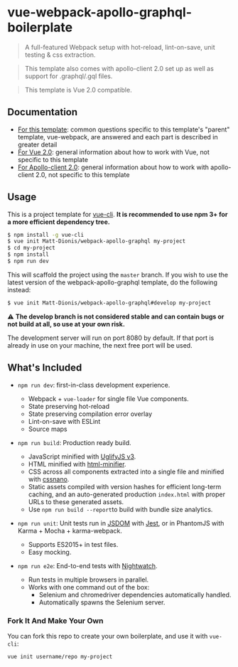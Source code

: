 # vue-webpack-apollo-graphql-boilerplate

> A full-featured Webpack setup with hot-reload, lint-on-save, unit testing & css extraction.

> This template also comes with apollo-client 2.0 set up as well as support for .graphql/.gql files.

> This template is Vue 2.0 compatible.

## Documentation

- [For this template](http://vuejs-templates.github.io/webpack): common questions specific to this template's "parent" template, vue-webpack, are answered and each part is described in greater detail
- [For Vue 2.0](http://vuejs.org/guide/): general information about how to work with Vue, not specific to this template
- [For Apollo-client 2.0](https://www.apollographql.com/client/): general information about how to work with apollo-client 2.0, not specific to this template

## Usage

This is a project template for [vue-cli](https://github.com/vuejs/vue-cli). **It is recommended to use npm 3+ for a more efficient dependency tree.**

``` bash
$ npm install -g vue-cli
$ vue init Matt-Dionis/webpack-apollo-graphql my-project
$ cd my-project
$ npm install
$ npm run dev
```

This will scaffold the project using the `master` branch. If you wish to use the latest version of the webpack-apollo-graphql template, do the following instead:

``` bash
$ vue init Matt-Dionis/webpack-apollo-graphql#develop my-project
```

:warning: **The develop branch is not considered stable and can contain bugs or not build at all, so use at your own risk.**

The development server will run on port 8080 by default. If that port is already in use on your machine, the next free port will be used.

## What's Included

- `npm run dev`: first-in-class development experience.
  - Webpack + `vue-loader` for single file Vue components.
  - State preserving hot-reload
  - State preserving compilation error overlay
  - Lint-on-save with ESLint
  - Source maps

- `npm run build`: Production ready build.
  - JavaScript minified with [UglifyJS v3](https://github.com/mishoo/UglifyJS2/tree/harmony).
  - HTML minified with [html-minifier](https://github.com/kangax/html-minifier).
  - CSS across all components extracted into a single file and minified with [cssnano](https://github.com/ben-eb/cssnano).
  - Static assets compiled with version hashes for efficient long-term caching, and an auto-generated production `index.html` with proper URLs to these generated assets.
  - Use `npm run build --report`to build with bundle size analytics.

- `npm run unit`: Unit tests run in [JSDOM](https://github.com/tmpvar/jsdom) with [Jest](https://facebook.github.io/jest/), or in PhantomJS with Karma + Mocha + karma-webpack.
  - Supports ES2015+ in test files.
  - Easy mocking.

- `npm run e2e`: End-to-end tests with [Nightwatch](http://nightwatchjs.org/).
  - Run tests in multiple browsers in parallel.
  - Works with one command out of the box:
    - Selenium and chromedriver dependencies automatically handled.
    - Automatically spawns the Selenium server.

### Fork It And Make Your Own

You can fork this repo to create your own boilerplate, and use it with `vue-cli`:

``` bash
vue init username/repo my-project
```

